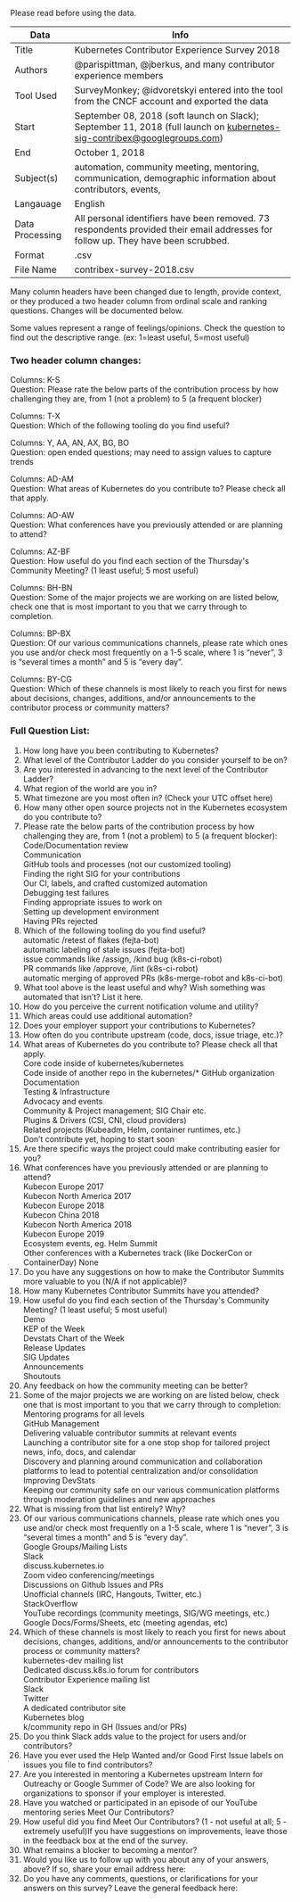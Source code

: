 Please read before using the data. 

| Data | Info |
| --- | --- |
Title | Kubernetes Contributor Experience Survey 2018
Authors | @parispittman, @jberkus, and many contributor experience members
Tool Used | SurveyMonkey; @idvoretskyi entered into the tool from the CNCF account and exported the data
Start | September 08, 2018 (soft launch on Slack); September 11, 2018 (full launch on kubernetes-sig-contribex@googlegroups.com)
End | October 1, 2018
Subject(s) | automation, community meeting, mentoring, communication, demographic information about contributors, events, 
Langauage | English
Data Processing | All personal identifiers have been removed. 73 respondents provided their email addresses for follow up. They have been scrubbed. 
Format | .csv
File Name | contribex-survey-2018.csv

Many column headers have been changed due to length, provide context, or they produced a two header column from ordinal scale and ranking questions. Changes will be documented below.

Some values represent a range of feelings/opinions. Check the question to find out the descriptive range. (ex: 1=least useful, 5=most useful)


### Two header column changes:

Columns: K-S  
Question: Please rate the below parts of the contribution process by how challenging they are, from 1 (not a problem) to 5 (a frequent blocker)

Columns: T-X  
Question: Which of the following tooling do you find useful?

Columns: Y, AA, AN, AX, BG, BO  
Question: open ended questions; may need to assign values to capture trends

Columns: AD-AM  
Question: What areas of Kubernetes do you contribute to? Please check all that apply.

Columns: AO-AW  
Question: What conferences have you previously attended or are planning to attend?

Columns: AZ-BF  
Question: How useful do you find each section of the Thursday's Community Meeting? (1 least useful; 5 most useful)

Columns: BH-BN  
Question: Some of the major projects we are working on are listed below, check one that is most important to you that we carry through to completion.

Columns: BP-BX  
Question: Of our various communications channels, please rate which ones you use and/or check most frequently on a 1-5 scale, where 1 is “never”, 3 is “several times a month” and 5 is “every day”.

Columns: BY-CG  
Question: Which of these channels is most likely to reach you first for news about decisions, changes, additions, and/or announcements to the contributor process or community matters?

### Full Question List:

1. How long have you been contributing to Kubernetes?
2. What level of the Contributor Ladder do you consider yourself to be on?
3. Are you interested in advancing to the next level of the Contributor Ladder?
4. What region of the world are you in?
5. What timezone are you most often in? (Check your UTC offset here)
6. How many other open source projects not in the Kubernetes ecosystem do you contribute to?
7. Please rate the below parts of the contribution process by how challenging they are, from 1 (not a problem) to 5 (a frequent blocker):  
Code/Documentation review  
Communication  
GitHub tools and processes (not our customized tooling)  
Finding the right SIG for your contributions  
Our CI, labels, and crafted customized automation  
Debugging test failures  
Finding appropriate issues to work on  
Setting up development environment  
Having PRs rejected  
8. Which of the following tooling do you find useful?  
automatic /retest of flakes (fejta-bot)  
automatic labeling of stale issues (fejta-bot)  
issue commands like /assign, /kind bug (k8s-ci-robot)  
PR commands like /approve, /lint (k8s-ci-robot)  
automatic merging of approved PRs (k8s-merge-robot and k8s-ci-bot)  
9. What tool above is the least useful and why? Wish something was automated that isn’t? List it here.
10. How do you perceive the current notification volume and utility?
11. Which areas could use additional automation?
12. Does your employer support your contributions to Kubernetes?
13. How often do you contribute upstream (code, docs, issue triage, etc.)?
14. What areas of Kubernetes do you contribute to? Please check all that apply.   
Core code inside of kubernetes/kubernetes  
Code inside of another repo in the kubernetes/* GitHub organization
Documentation  
Testing & Infrastructure  
Advocacy and events  
Community & Project management; SIG Chair etc.  
Plugins & Drivers (CSI, CNI, cloud providers)  
Related projects (Kubeadm, Helm, container runtimes, etc.)  
Don’t contribute yet, hoping to start soon  
15. Are there specific ways the project could make contributing easier for you?
16. What conferences have you previously attended or are planning to attend?  
Kubecon Europe 2017  
Kubecon North America 2017  
Kubecon Europe 2018  
Kubecon China 2018  
Kubecon North America 2018  
Kubecon Europe 2019  
Ecosystem events, eg. Helm Summit  
Other conferences with a Kubernetes track (like DockerCon or ContainerDay)
None
17. Do you have any suggestions on how to make the Contributor Summits more valuable to you (N/A if not applicable)?
18. How many Kubernetes Contributor Summits have you attended?
19. How useful do you find each section of the Thursday's Community Meeting? (1 least useful; 5 most useful)  
Demo  
KEP of the Week  
Devstats Chart of the Week  
Release Updates  
SIG Updates  
Announcements  
Shoutouts  
20. Any feedback on how the community meeting can be better?
21. Some of the major projects we are working on are listed below, check one that is most important to you that we carry through to completion:  
Mentoring programs for all levels  
GitHub Management  
Delivering valuable contributor summits at relevant events  
Launching a contributor site for a one stop shop for tailored project news, info, docs, and calendar  
Discovery and planning around communication and collaboration platforms to lead to potential centralization and/or consolidation  
Improving DevStats  
Keeping our community safe on our various communication platforms through moderation guidelines and new approaches  
22. What is missing from that list entirely? Why?
23. Of our various communications channels, please rate which ones you use and/or check most frequently on a 1-5 scale, where 1 is “never”, 3 is “several times a month” and 5 is “every day”.  
Google Groups/Mailing Lists  
Slack  
discuss.kubernetes.io  
Zoom video conferencing/meetings  
Discussions on Github Issues and PRs  
Unofficial channels (IRC, Hangouts, Twitter, etc.)  
StackOverflow  
YouTube recordings (community meetings, SIG/WG meetings, etc.)  
Google Docs/Forms/Sheets, etc (meeting agendas, etc)  
24. Which of these channels is most likely to reach you first for news about decisions, changes, additions, and/or announcements to the contributor process or community matters?  
kubernetes-dev mailing list  
Dedicated discuss.k8s.io forum for contributors  
Contributor Experience mailing list  
Slack  
Twitter  
A dedicated contributor site  
Kubernetes blog  
k/community repo in GH (Issues and/or PRs)
25. Do you think Slack adds value to the project for users and/or contributors?
26. Have you ever used the Help Wanted and/or Good First Issue labels on issues you file to find contributors?
27. Are you interested in mentoring a Kubernetes upstream Intern for Outreachy or Google Summer of Code? We are also looking for organizations to sponsor if your employer is interested.
28. Have you watched or participated in an episode of our YouTube mentoring series Meet Our Contributors?
29. How useful did you find Meet Our Contributors? (1 - not useful at all; 5 - extremely useful)If you have suggestions on improvements, leave those in the feedback box at the end of the survey.
30. What remains a blocker to becoming a mentor?
31. Would you like us to follow up with you about any of your answers, above? If so, share your email address here:
32. Do you have any comments, questions, or clarifications for your answers on this survey? Leave the general feedback here: